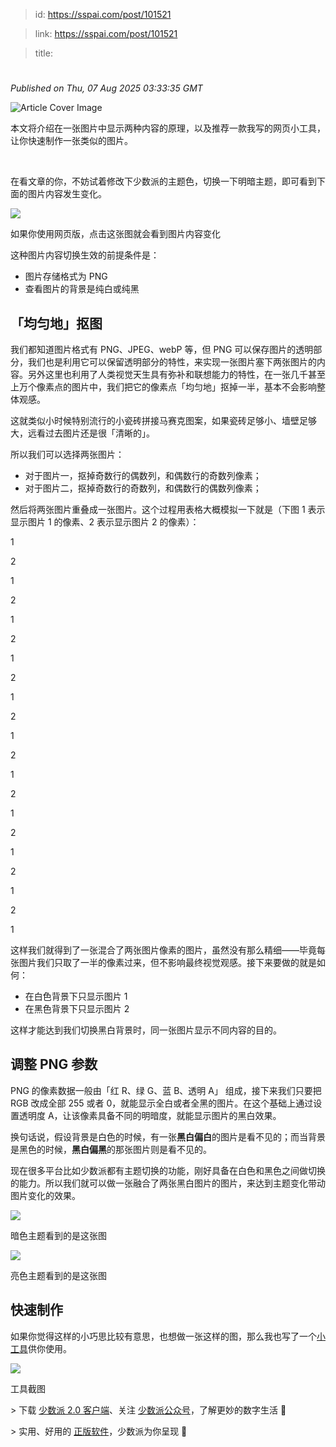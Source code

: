 > id: https://sspai.com/post/101521

> link: https://sspai.com/post/101521

> title: 

# 
_Published on Thu, 07 Aug 2025 03:33:35 GMT_

![Article Cover Image](https://cdnfile.sspai.com/2025/08/01/cffe8ffa94d790d145e608fbe3d1abf5.png)  

本文将介绍在一张图片中显示两种内容的原理，以及推荐一款我写的网页小工具，让你快速制作一张类似的图片。

 

在看文章的你，不妨试着修改下少数派的主题色，切换一下明暗主题，即可看到下面的图片内容发生变化。

![](https://cdnfile.sspai.com/2025/08/01/0aab03203a452fa16cb104c6ffe1fc36.png?imageView2/2/w/1120/q/90/interlace/1/ignore-error/1/format/webp)

如果你使用网页版，点击这张图就会看到图片内容变化

这种图片内容切换生效的前提条件是： 

-   图片存储格式为 PNG
-   查看图片的背景是纯白或纯黑

「均匀地」抠图
-------

我们都知道图片格式有 PNG、JPEG、webP 等，但 PNG 可以保存图片的透明部分，我们也是利用它可以保留透明部分的特性，来实现一张图片塞下两张图片的内容。另外这里也利用了人类视觉天生具有弥补和联想能力的特性，在一张几千甚至上万个像素点的图片中，我们把它的像素点「均匀地」抠掉一半，基本不会影响整体观感。

这就类似小时候特别流行的小瓷砖拼接马赛克图案，如果瓷砖足够小、墙壁足够大，远看过去图片还是很「清晰的」。

所以我们可以选择两张图片：

-   对于图片一，抠掉奇数行的偶数列，和偶数行的奇数列像素；
-   对于图片二，抠掉奇数行的奇数列，和偶数行的偶数列像素；

然后将两张图片重叠成一张图片。这个过程用表格大概模拟一下就是（下图 1 表示显示图片 1 的像素、2 表示显示图片 2 的像素）：

1

2

1

2

1

2

1

2

1

2

1

2

1

2

1

2

1

2

1

2

1

这样我们就得到了一张混合了两张图片像素的图片，虽然没有那么精细——毕竟每张图片我们只取了一半的像素过来，但不影响最终视觉观感。接下来要做的就是如何：

-   在白色背景下只显示图片 1
-   在黑色背景下只显示图片 2

这样才能达到我们切换黑白背景时，同一张图片显示不同内容的目的。

调整 PNG 参数
---------

PNG 的像素数据一般由「红 R、绿 G、蓝 B、透明 A」 组成，接下来我们只要把 RGB 改成全部 255 或者 0，就能显示全白或者全黑的图片。在这个基础上通过设置透明度 A，让该像素具备不同的明暗度，就能显示图片的黑白效果。

换句话说，假设背景是白色的时候，有一张**黑白偏白**的图片是看不见的；而当背景是黑色的时候，**黑白偏黑**的那张图片则是看不见的。

现在很多平台比如少数派都有主题切换的功能，刚好具备在白色和黑色之间做切换的能力。所以我们就可以做一张融合了两张黑白图片的图片，来达到主题变化带动图片变化的效果。

![](https://cdnfile.sspai.com/2025/08/05/65702c2822acd1a6f98161894ea978c2.jpeg?imageView2/2/w/1120/q/90/interlace/1/ignore-error/1/format/webp)

暗色主题看到的是这张图

![](https://cdnfile.sspai.com/2025/08/05/0d869fcb2813412fb54aeb5727c3a6c2.jpeg?imageView2/2/w/1120/q/90/interlace/1/ignore-error/1/format/webp)

亮色主题看到的是这张图

快速制作
----

如果你觉得这样的小巧思比较有意思，也想做一张这样的图，那么我也写了一个[小工具](https://dogodo-cc.github.io/black-white-image/)供你使用。

![](https://cdnfile.sspai.com/2025/08/01/262a74f88b61b2712ac2152ed214351d.png?imageView2/2/w/1120/q/90/interlace/1/ignore-error/1/format/webp)

工具截图

\> 下载 [少数派 2.0 客户端](https://sspai.com/page/client)、关注 [少数派公众号](https://sspai.com/s/J71e)，了解更妙的数字生活 🍃

\> 实用、好用的 [正版软件](https://sspai.com/mall)，少数派为你呈现 🚀

